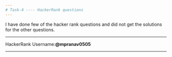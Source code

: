 ```yaml
---
# Task-4 ---- HackerRank questions
---
```


I have done few of the hacker rank questions and did not get the solutions for the other questions.

---

HackerRank Username:<b>@mpranav0505

---
